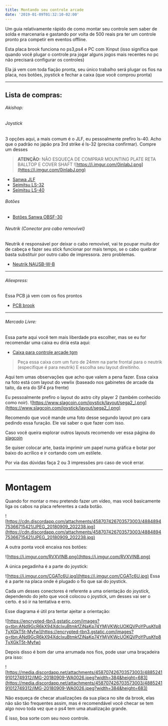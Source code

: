 ```yaml
---
title: Montando seu controle arcade
date: '2019-01-09T01:32:10-02:00'
---
```

Um guia relativamente rápido de como montar seu controle sem saber de solda e marcenaria e gastando por volta de 500 reais pra ter um controle pronto pra competir em eventos offline.

Esta placa brook funciona no ps3,ps4 e PC com Xinput (isso significa que quando você plugar o controle pra jogar alguns jogos mais recentes no pc não precisará configurar os controles)

Ela já vem com toda fiação pronta, seu único trabalho será plugar os fios na placa, nos botões, joystick e fechar a caixa (que você comprou pronta)

---

## Lista de compras:

###### Akishop:

###### Joystick
3 opções aqui, a mais comum é o JLF,  eu pessoalmente prefiro ls-40. Acho que o padrão no japão pra 3rd strike é ls-32 (precisa confirmar). Compre um desses


> **ATENÇÃO:** NÃO ESQUEÇA DE COMPRAR MOUNTING PLATE RETA BALLTOP E COVER SHAFT
> ![https://i.imgur.com/0inIabJ.png](https://i.imgur.com/0inIabJ.png)


- [Sanwa JLF](https://akishop.jp/products/jlf-tp-8y-custom)
- [Seimitsu LS-32](https://akishop.jp/collections/all-seimitsu-joysticks/products/ls-32-01-sc-custom)
- [Seimitsu LS-40](https://akishop.jp/collections/all-seimitsu-joysticks/products/ls-40-01-custom)

###### Botões

- [Botões Sanwa OBSF-30](https://akishop.jp/products/obsf-30?variant=13040440705090)

###### Neutrik (Conector pra cabo removível)


Neutrik é responsável por deixar o cabo removível, vai te poupar muita dor de cabeça e fazer seu stick funcionar por mais tempo, se o cabo quebrar basta substituir por outro cabo de impressora. zero problemas.


- [Neutrik NAUSB-W-B](https://akishop.jp/products/neutrik-nausb-w-b-feed-through)

---

###### Aliexpress:


Essa PCB já vem com os fios prontos


- [PCB brook](https://pt.aliexpress.com/item/Brook-Fighting-Board-PCB-3-in-1-Fightstick-Module-for-PS3-PS4-PC-Support-TouchPad/32817908402.html?spm=a2g03.search0604.0.0.2efe20b01Lt42l)

---

###### Mercado Livre:
Essa parte aqui você tem mais liberdade pra escolher, mas se eu for recomendar uma caixa eu diria esta aqui:

- [Caixa para controle arcade tgm](https://produto.mercadolivre.com.br/MLB-1162624508-caixa-controle-arcade-tgm-mod2-em-mdf-com-tampa-ps-cristal-_JM?quantity=1)

> Peça essa caixa com um furo de 24mm na parte frontal para o neutrik (especifique é para neutrik) E escolha seu layout direitinho.

Aqui tem umas observações que acho que valem a pena fazer. Essa caixa na foto está com layout do vewlix (baseado nos gabinetes de arcade da taito, da era do SF4 pra frente)


Eu pessoalmente prefiro o layout do astro city player 2 (também conhecido como noir). 
![https://www.slagcoin.com/joystick/layout/sega2_l.png](https://www.slagcoin.com/joystick/layout/sega2_l.png)


Recomendo que você mande uma foto desse segundo layout pro cara pedindo essa furação. Ele vai saber o que fazer com isso.


Caso você queira explorar outros layouts recomendo ver essa página do [slagcoin](https://www.slagcoin.com/joystick/layout.html)

Se quiser colocar arte, basta imprimir um papel numa gráfica e botar por baixo do acrílico e ir cortando com um estilete.

Por via das dúvidas faça 2 ou 3 impressões pro caso de você errar.

---

# Montagem

Quando for montar o meu pretendo fazer um vídeo, mas você basicamente liga os cabos na placa referentes a cada botão.

![https://cdn.discordapp.com/attachments/458707426703573003/488489475366715421/JPEG_20180909_202238.jpg](https://cdn.discordapp.com/attachments/458707426703573003/488489475366715421/JPEG_20180909_202238.jpg)

A outra ponta você encaixa nos botões:


![https://i.imgur.com/RVXVlNB.png](https://i.imgur.com/RVXVlNB.png)

A única pegadinha é a parte do joystick:


![https://i.imgur.com/CGATc6U.jpg](https://i.imgur.com/CGATc6U.jpg)
Essa é a parte na placa onde é plugado o fio que sai do joystick.

Cada um desses conectores é referente a uma orientação do joystick, dependendo do jeito que você colocou o joystick, um desses vai ser o certo. é só ir na tentativa e erro.

Esse diagrama é útil pra tentar ajeitar a orientação:


![https://encrypted-tbn3.gstatic.com/images?q=tbn:ANd9GcR6kX94XdcIxuBtmkfZiNaKp74YMjVKWcUOKQVPoYPusKfp8TyXGkT5t-Myfw](https://encrypted-tbn3.gstatic.com/images?q=tbn:ANd9GcR6kX94XdcIxuBtmkfZiNaKp74YMjVKWcUOKQVPoYPusKfp8TyXGkT5t-Myfw)


Depois disso é bom dar uma arrumada nos fios, pode usar uma braçadeira pra isso:


![https://media.discordapp.net/attachments/458707426703573003/488524191012749312/IMG-20180909-WA0026.jpeg?width=384&height=683](https://media.discordapp.net/attachments/458707426703573003/488524191012749312/IMG-20180909-WA0026.jpeg?width=384&height=683)

Não esqueça de checar atualizações da sua placa no site da brook, elas não são tão frequentes assim, mas é recomendável você checar se tem algo novo toda vez que o ps4 tem uma atualização grande.

É isso, boa sorte com seu novo controle.
